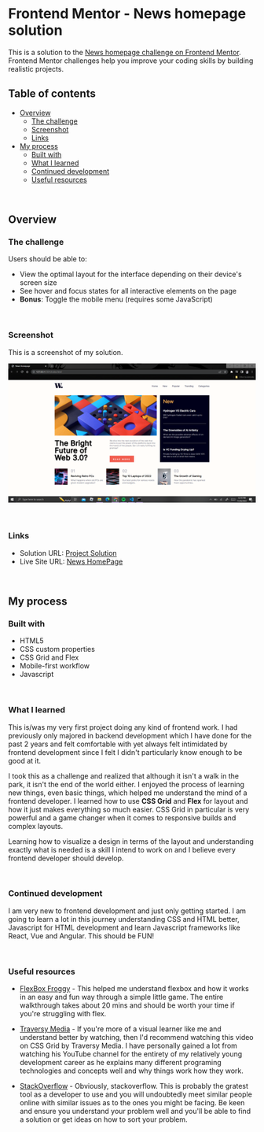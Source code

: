 # Frontend Mentor - News homepage solution

This is a solution to the [News homepage challenge on Frontend Mentor](https://www.frontendmentor.io/challenges/news-homepage-H6SWTa1MFl). Frontend Mentor challenges help you improve your coding skills by building realistic projects. 

## Table of contents

- [Overview](#overview)
  - [The challenge](#the-challenge)
  - [Screenshot](#screenshot)
  - [Links](#links)
- [My process](#my-process)
  - [Built with](#built-with)
  - [What I learned](#what-i-learned)
  - [Continued development](#continued-development)
  - [Useful resources](#useful-resources)


&nbsp;

## Overview

### **The challenge**

Users should be able to:

- View the optimal layout for the interface depending on their device's screen size
- See hover and focus states for all interactive elements on the page
- **Bonus**: Toggle the mobile menu (requires some JavaScript)

&nbsp;

### **Screenshot**
This is a screenshot of my solution.

![](assets/images/screenshot.png)

&nbsp;

### **Links**

- Solution URL: [Project Solution](https://github.com/crawler990/newspage)
- Live Site URL: [News HomePage](https://crawler990.github.io/newspage/)

&nbsp;

## **My process**

### **Built with**

- HTML5
- CSS custom properties
- CSS Grid and Flex
- Mobile-first workflow
- Javascript

&nbsp;

### **What I learned** 

This is/was my very first project doing any kind of frontend work. I had previously only majored in backend development which I have done for the past 2 years and felt comfortable with yet always felt intimidated by frontend development since I felt I didn't particularly know enough to be good at it.

I took this as a challenge and realized that although it isn't a walk in the park, it isn't the end of the world either. I enjoyed the process of learning new things, even basic things, which helped me understand the mind of a frontend developer. I learned how to use **CSS Grid** and **Flex** for layout and how it just makes everything so much easier. CSS Grid in particular is very powerful and a game changer when it comes to responsive builds and complex layouts.

Learning how to visualize a design in terms of the layout and understanding exactly what is needed is a skill I intend to work on and I believe every frontend developer should develop.

&nbsp;


### **Continued development**

I am very new to frontend development and just only getting started. I am going to learn a lot in this journey understanding CSS and HTML better, Javascript for HTML development and learn Javascript frameworks like React, Vue and Angular. This should be FUN!

&nbsp;

### **Useful resources**

- [FlexBox Froggy](https://flexboxfroggy.com/) - This helped me understand flexbox and how it works in an easy and fun way through a simple little game. The entire walkthrough takes about 20 mins and should be worth your time if you're struggling with flex.

- [Traversy Media](https://www.youtube.com/watch?v=0xMQfnTU6oo) - If you're more of a visual learner like me and understand better by watching, then I'd recommend watching this video on CSS Grid by Traversy Media. I have personally gained a lot from watching his YouTube channel for the entirety of my relatively young development career as he explains many different programing technologies and concepts well and why things work how they work.

- [StackOverflow](https://stackoverflow.com/questions/2941189/how-to-overlay-one-div-over-another-div) - Obviously, stackoverflow. This is probably the gratest tool as a developer to use and you will undoubtedly meet similar people online with similar issues as to the ones you might be facing. Be keen and ensure you understand your problem well and you'll be able to find a solution or get ideas on how to sort your problem.


